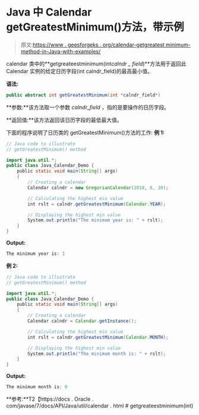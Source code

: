 # Java 中 Calendar getGreatestMinimum()方法，带示例

> 原文:[https://www . geesforgeks . org/calendar-getgreatest minimum-method-in-Java-with-examples/](https://www.geeksforgeeks.org/calendar-getgreatestminimum-method-in-java-with-examples/)

calendar 类中的**getgreateestminimum(int*calndr _ field*)**方法用于返回此 Calendar 实例的给定日历字段(int calndr_field)的最高最小值。

**语法:**

```java
public abstract int getGreatestMinimum(int *calndr_field*)
```

**参数:**该方法取一个参数 *calndr_field* ，指的是要操作的日历字段。

**返回值:**该方法返回该日历字段的最低最大值。

下面的程序说明了日历类的 getGreatestMinimum()方法的工作:
**例 1:**

```java
// Java code to illustrate
// getGreatestMinimum() method

import java.util.*;
public class Java_Calendar_Demo {
    public static void main(String[] args)
    {
        // Creating a calendar
        Calendar calndr = new GregorianCalendar(2018, 6, 10);

        // Calculating the highest min value
        int rslt = calndr.getGreatestMinimum(Calendar.YEAR);

        // Displaying the highest min value
        System.out.println("The minimum year is: " + rslt);
    }
}
```

**Output:**

```java
The minimum year is: 1

```

**例 2:**

```java
// Java code to illustrate
// getGreatestMinimum() method

import java.util.*;
public class Java_Calendar_Demo {
    public static void main(String[] args)
    {
        // Creating a calendar
        Calendar calndr = Calendar.getInstance();

        // Calculating the highest min value
        int rslt = calndr.getGreatestMinimum(Calendar.MONTH);

        // Displaying the highest min value
        System.out.println("The minimum month is: " + rslt);
    }
}
```

**Output:**

```java
The minimum month is: 0

```

**参考:**T2【https://docs . Oracle . com/javase/7/docs/API/Java/util/calendar . html # getgreateestminimum(int)